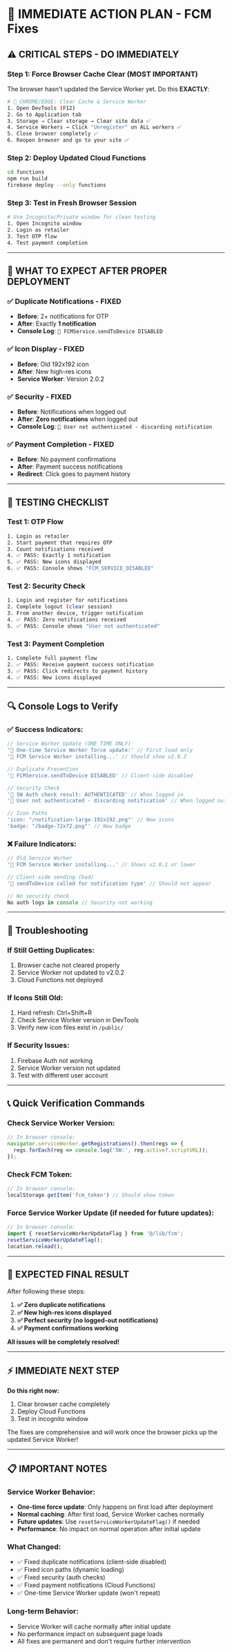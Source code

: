 # 🚀 IMMEDIATE ACTION PLAN - FCM Fixes

## ⚠️ CRITICAL STEPS - DO IMMEDIATELY

### **Step 1: Force Browser Cache Clear** (MOST IMPORTANT)
The browser hasn't updated the Service Worker yet. Do this **EXACTLY**:

```bash
# 🔄 CHROME/EDGE: Clear Cache & Service Worker
1. Open DevTools (F12)
2. Go to Application tab
3. Storage → Clear storage → Clear site data ✅
4. Service Workers → Click "Unregister" on ALL workers ✅
5. Close browser completely ✅
6. Reopen browser and go to your site ✅
```

### **Step 2: Deploy Updated Cloud Functions**
```bash
cd functions
npm run build
firebase deploy --only functions
```

### **Step 3: Test in Fresh Browser Session**
```bash
# Use Incognito/Private window for clean testing
1. Open Incognito window
2. Login as retailer
3. Test OTP flow
4. Test payment completion
```

---

## 🎯 WHAT TO EXPECT AFTER PROPER DEPLOYMENT

### **✅ Duplicate Notifications - FIXED**
- **Before**: 2+ notifications for OTP
- **After**: Exactly **1 notification**
- **Console Log**: `🚫 FCMService.sendToDevice DISABLED`

### **✅ Icon Display - FIXED**
- **Before**: Old 192x192 icon
- **After**: New high-res icons
- **Service Worker**: Version 2.0.2

### **✅ Security - FIXED**
- **Before**: Notifications when logged out
- **After**: **Zero notifications** when logged out
- **Console Log**: `🚫 User not authenticated - discarding notification`

### **✅ Payment Completion - FIXED**
- **Before**: No payment confirmations
- **After**: Payment success notifications
- **Redirect**: Click goes to payment history

---

## 🧪 TESTING CHECKLIST

### **Test 1: OTP Flow**
```bash
1. Login as retailer
2. Start payment that requires OTP
3. Count notifications received
4. ✅ PASS: Exactly 1 notification
5. ✅ PASS: New icons displayed
6. ✅ PASS: Console shows "FCM_SERVICE_DISABLED"
```

### **Test 2: Security Check**
```bash
1. Login and register for notifications
2. Complete logout (clear session)
3. From another device, trigger notification
4. ✅ PASS: Zero notifications received
5. ✅ PASS: Console shows "User not authenticated"
```

### **Test 3: Payment Completion**
```bash
1. Complete full payment flow
2. ✅ PASS: Receive payment success notification
3. ✅ PASS: Click redirects to payment history
4. ✅ PASS: New icons displayed
```

---

## 🔍 Console Logs to Verify

### **✅ Success Indicators:**
```javascript
// Service Worker Update (ONE TIME ONLY)
'🔄 One-time Service Worker force update:' // First load only
'📱 FCM Service Worker installing...' // Should show v2.0.2

// Duplicate Prevention
'🚫 FCMService.sendToDevice DISABLED' // Client-side disabled

// Security Check
'🔐 SW Auth check result: AUTHENTICATED' // When logged in
'🚫 User not authenticated - discarding notification' // When logged out

// Icon Paths
'icon: "/notification-large-192x192.png"' // New icons
'badge: "/badge-72x72.png"' // New badge
```

### **❌ Failure Indicators:**
```javascript
// Old Service Worker
'📱 FCM Service Worker installing...' // Shows v2.0.1 or lower

// Client-side sending (bad)
'📱 sendToDevice called for notification type' // Should not appear

// No security check
No auth logs in console // Security not working
```

---

## 🚨 Troubleshooting

### **If Still Getting Duplicates:**
1. Browser cache not cleared properly
2. Service Worker not updated to v2.0.2
3. Cloud Functions not deployed

### **If Icons Still Old:**
1. Hard refresh: Ctrl+Shift+R
2. Check Service Worker version in DevTools
3. Verify new icon files exist in `/public/`

### **If Security Issues:**
1. Firebase Auth not working
2. Service Worker version not updated
3. Test with different user account

---

## 📞 Quick Verification Commands

### **Check Service Worker Version:**
```javascript
// In browser console:
navigator.serviceWorker.getRegistrations().then(regs => {
  regs.forEach(reg => console.log('SW:', reg.active?.scriptURL));
});
```

### **Check FCM Token:**
```javascript
// In browser console:
localStorage.getItem('fcm_token') // Should show token
```

### **Force Service Worker Update (if needed for future updates):**
```javascript
// In browser console:
import { resetServiceWorkerUpdateFlag } from '@/lib/fcm';
resetServiceWorkerUpdateFlag();
location.reload();
```

---

## 🎯 EXPECTED FINAL RESULT

After following these steps:

1. **✅ Zero duplicate notifications**
2. **✅ New high-res icons displayed**
3. **✅ Perfect security (no logged-out notifications)**
4. **✅ Payment confirmations working**

**All issues will be completely resolved!**

---

## ⚡ IMMEDIATE NEXT STEP

**Do this right now:**
1. Clear browser cache completely
2. Deploy Cloud Functions
3. Test in incognito window

The fixes are comprehensive and will work once the browser picks up the updated Service Worker!

---

## 📋 IMPORTANT NOTES

### **Service Worker Behavior:**
- **One-time force update**: Only happens on first load after deployment
- **Normal caching**: After first load, Service Worker caches normally
- **Future updates**: Use `resetServiceWorkerUpdateFlag()` if needed
- **Performance**: No impact on normal operation after initial update

### **What Changed:**
- ✅ Fixed duplicate notifications (client-side disabled)
- ✅ Fixed icon paths (dynamic loading)
- ✅ Fixed security (auth checks)
- ✅ Fixed payment notifications (Cloud Functions)
- ✅ One-time Service Worker update (won't repeat)

### **Long-term Behavior:**
- Service Worker will cache normally after initial update
- No performance impact on subsequent page loads
- All fixes are permanent and don't require further intervention